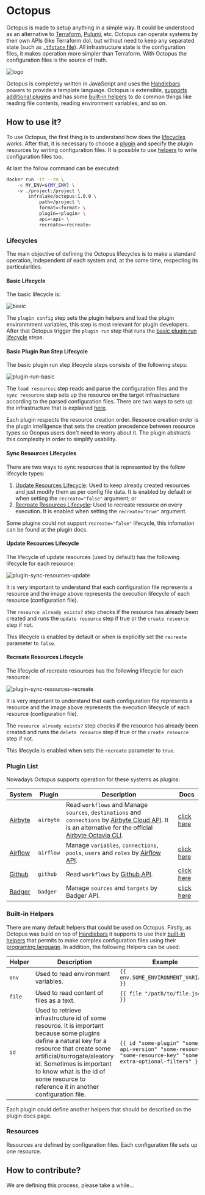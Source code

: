 # Octopus

Octopus is made to setup anything in a simple way. It could be understood as an alternative to [Terraform](https://github.com/hashicorp/terraform), [Pulumi](https://github.com/pulumi/pulumi), etc. Octopus can operate systems by their own APIs (like Terraform do), but without need to keep any separated state (such as [`.tfstate` file](https://developer.hashicorp.com/terraform/language/state)). All infrastructure state is the configuration files, it makes operation more simpler than Terraform. With Octopus the configuration files is the source of truth.

![logo](./logo.png)

Octopus is completely written in JavaScript and uses the [Handlebars](https://github.com/handlebars-lang/handlebars.js/) powers to provide a template language. Octopus is extensible, [supports additional plugins](#creating-a-plugin) and has some [built-in helpers](#built-in-helpers) to do common things like reading file contents, reading environment variables, and so on.

## How to use it?

To use Octopus, the first thing is to understand how does the [lifecycles](#lifecycles) works. After that, it is necessary to choose a [plugin](#plugin-list) and specify the plugin resources by writing configuration files. It is possible to use [helpers](#built-in-helpers) to write configuration files too.

At last the follow command can be executed:

```bash
docker run -it --rm \
    -e MY_ENV=${MY_ENV} \ 
    -v ./project:/project \
        infralake/octopus:1.0.0 \
            path=/project \
            format=<format> \
            plugin=<plugin> \
            api=<api> \
            recreate=<recreate>
```


### Lifecycles

The main objective of defining the Octopus lifecycles is to make a standard operation, independent of each system and, at the same time, respecting its particularities. 

#### Basic Lifecycle

The basic lifecycle is:

![basic](./lifecycle-basic.png)

The `plugin config` step sets the plugin helpers and load the plugin environmment variables, this step is most relevant for plugin developers. After that Octopus trigger the `plugin run` step that runs the [basic plugin run lifecycle](#basic-plugin-run-step-lifecycle) steps.

#### Basic Plugin Run Step Lifecycle

The basic plugin run step lifecycle steps consists of the following steps:

![plugin-run-basic](./lifecycle-plugin-run-basic.png)

The `load resources` step reads and parse the configuration files and the `sync resources` step sets up the resource on the target infrastructure according to the parsed configuration files. There are two ways to sets up the infrastructure that is explained [here](#sync-resources-lifecycles).

Each plugin respects the resource creation order. Resource creation order is the plugin intelligence that sets the creation precedence between resource types so Ocopus users don't need to worry about it. The plugin abstracts this complexity in order to simplify usability.

#### Sync Resources Lifecycles

There are two ways to sync resources that is represented by the follow lifecycle types:

1. [Update Resources Lifecycle](#update-resources-lifecycle): Used to keep already created resources and just modify them as per config file data. It is enabled by default or when setting the `recreate="false"` argument; or 
2. [Recreate Resources Lifecycle](#recreate-resources-lifecycle): Used to recreate resource on every execution. It is enabled when setting the `recreate="true"` argument.

Some plugins could not support `recreate="false"` lifecycle, this infomation can be found at the plugin docs.  

#### Update Resources Lifecycle

The lifecycle of update resources (used by default) has the following lifecycle for each resource:

![plugin-sync-resources-update](./lifecycle-plugin-sync-resources-update.png)

It is very important to understand that each configuration file represents a resource and the image above represents the execution lifecycle of each resource (configuration file).

The `resource already exists?` step checks if the resource has already been created and runs the `update resource` step if true or the `create resource` step if not.

This lifecycle is enabled by default or when is explicitly set the `recreate` parameter to `false`.

#### Recreate Resources Lifecycle

The lifecycle of recreate resources has the following lifecycle for each resource:

![plugin-sync-resources-recreate](./lifecycle-plugin-sync-resources-recreate.png)

It is very important to understand that each configuration file represents a resource and the image above represents the execution lifecycle of each resource (configuration file).

The `resource already exists?` step checks if the resource has already been created and runs the `delete resource` step if true or the `create resource` step if not.

This lifecycle is enabled when sets the `recreate` parameter to `true`.

### Plugin List

Nowadays Octopus supports operation for these systems as plugins:

|**System**|**Plugin**|**Description**|**Docs**|
|-|-|-|-|
|[Airbyte](https://airbyte.com/)|`airbyte`|Read `workflows` and Manage `sources`, `destinations` and `connections` by [Airbyte Cloud API](https://reference.airbyte.com/reference/start). It is an alternative for the official [Airbyte Octavia CLI](https://github.com/airbytehq/airbyte/tree/master/octavia-cli).|[click here](../src//plugins/airbyte/docs/README.md)|
|[Airflow](https://airflow.apache.org/)|`airflow`|Manage `variables`, `connections`, `pools`, `users` and `roles` by [Airflow API](https://airflow.apache.org/docs/apache-airflow/stable/stable-rest-api-ref.html).|[click here](../src//plugins/airflow/docs/README.md)|
|[Github](https://github.com/)|`github`|Read `workflows` by [Github API](https://docs.github.com/en/rest).|[click here](../src//plugins/github/docs/README.md)|
|[Badger](https://infra-lake.github.io/badger/)|`badger`|Manage `sources` and `targets` by Badger API.|[click here](../src//plugins/badger/docs/README.md)|

### Built-in Helpers

There are many default helpers that could be used on Octopus. Firstly, as Octopus was build on top of [Handlebars](https://github.com/handlebars-lang/handlebars.js/) it supports to use their [built-in helpers](https://handlebarsjs.com/guide/builtin-helpers.html#if) that permits to make complex configuration files using their [programing language](https://handlebarsjs.com/guide/). In addition, the following Helpers can be used:

|**Helper**|**Description**|**Example**|
|-|-|-|
|`env`|Used to read environment variables.|`{{ env.SOME_ENVIRONMENT_VARIABLE }}`|
|`file`|Used to read content of files as a text.|`{{ file "/path/to/file.json" }}`|
|`id`|Used to retrieve infrastructure id of some resource. It is important because some plugins define a natural key for a resource that create some artificial/surrogate/aleatory id. Sometimes is important to know what is the id of some resource to reference it in another configuration file.|`{{ id "some-plugin" "some-api-version" "some-resource" "some-resource-key" "some-extra-optional-filters" }}`|

Each plugin could define another helpers that should be described on the plugin docs page.

### Resources

Resources are defined by configuration files. Each configuration file sets up one resource.

## How to contribute?

We are defining this process, please take a while... 